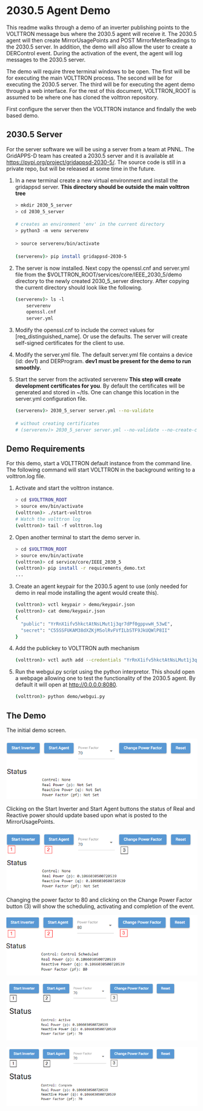 # 2030.5 Agent Demo

This readme walks through a demo of an inverter publishing points to the VOLTTRON message bus where the 2030.5 agent will receive it.  The 2030.5 agent will then create MirrorUsagePoints and POST MirrorMeterReadings to the 2030.5 server.  In addition, the demo will also allow the user to create a DERControl event.  During the activation of the event, the agent will log messages to the 2030.5 server.

The demo will require three terminal windows to be open.  The first will be for executing the main VOLTTRON process.  The second will be for executing the 2030.5 server.  The third will be for executing the agent demo through a web interface.  For the rest of this document, VOLTTRON_ROOT is assumed to be where one has cloned the volttron repository.

First configure the server then the VOLTTRON instance and findally the web based demo.

## 2030.5 Server

For the server software we will be using a server from a team at PNNL.  The GridAPPS-D team has created a 2030.5 server and it is available at <https://pypi.org/project/gridappsd-2030-5/>.  The source code is still in a private repo, but will be released at some time in the future.

1. In a new terminal create a new virtual environment and install the gridappsd server.  **This directory should be outside the main volttron tree**

    ```bash
    > mkdir 2030_5_server
    > cd 2030_5_server

    # creates an environment 'env' in the current directory
    > python3 -m venv serverenv

    > source serverenv/bin/activate

    (serverenv)> pip install gridappsd-2030-5
    ```

1. The server is now installed.  Next copy the openssl.cnf and server.yml file from the $VOLTTRON_ROOT/services/core/IEEE_2030_5/demo directory to the newly created 2030_5_server directory.  After copying the current directory should look like the following.

    ```bash
    (serverenv)> ls -l
        serverenv
        openssl.cnf
        server.yml
    ```

1. Modify the openssl.cnf to include the correct values for [req_distinguished_name].  Or use the defaults.  The server will create self-signed certificates for the client to use.

1. Modify the server.yml file.  The default server.yml file contains a device (id: dev1) and DERProgram.  **dev1 must be present for the demo to run smoothly.**

1. Start the server from the activated serverenv **This step will create development certificates for you**.  By default the certificates will be generated and stored in ~/tls.  One can change this location in the server.yml configuration file.

    ```bash
    (serverenv)> 2030_5_server server.yml --no-validate

    # without creating certificates
    # (serverenv)> 2030_5_server server.yml --no-validate --no-create-certs
    ```

## Demo Requirements

For this demo, start a VOLTTRON default instance from the command line.  The following command will start VOLTTRON in the background writing to a volttron.log file.

1. Activate and start the volttron instance.

    ```bash
    > cd $VOLTTRON_ROOT
    > source env/bin/activate
    (volttron)> ./start-volttron
    # Watch the volttron log
    (volttron)> tail -f volttron.log
    ```

1. Open another terminal to start the demo server in.  

    ```bash
    > cd $VOLTTRON_ROOT
    > source env/bin/activate
    (volttron)> cd service/core/IEEE_2030_5
    (volttron)> pip install -r requirements_demo.txt
    ...
    ```

1. Create an agent keypair for the 2030.5 agent to use (only needed for demo in real mode installing the agent would create this).

    ```bash
    (volttron)> vctl keypair > demo/keypair.json
    (volttron)> cat demo/keypair.json
    {
      "public": "YrRnX1ifv5hkctAtNsLMut1j3qr7dPf0gppvwH_53wE",
      "secret": "C55SSFUKAM38dXZKjMSolRvFVfILbSTF9JkUQWlP8II"
    }
    ```

1. Add the publickey to VOLTTRON auth mechanism

    ```bash
    (volttron)> vctl auth add --credentials "YrRnX1ifv5hkctAtNsLMut1j3qr7dPf0gppvwH_53wE" --user_id inverter1
    ```

1. Run the webgui.py script using the python interpretor.  This should open a webpage allowing one to test the functionality of the 2030.5 agent.  By default it will open at <http://0.0.0.0:8080>.

    ```bash
    (volttron)> python demo/webgui.py
    ```

## The Demo

The initial demo screen.

![Startup Page](./demo/images/initial_conditions.png)

Clicking on the Start Inverter and Start Agent buttons the status of Real and Reactive power should update based upon what is posted to the MirrorUsagePoints.

![Agent and Inverter Started](./demo/images/start_agent_and_inverter.png)

Changing the power factor to 80 and clicking on the Change Power Factor button (3) will show the scheduling, activating and completion of the event.

![Scheduling Events Schedule](./demo/images/control_scheduled.png)

![Scheduling Events Active](./demo/images/control_active.png)

![Scheduling Events Complete](./demo/images/control_complete.png)
